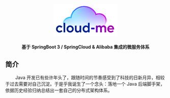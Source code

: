 <p>&nbsp;</p>
<div align="center">
	<img alt="logo" src="./imgs/cloud-me.png" width="200">
</div>
<h4 align="center">基于 SpringBoot 3 / SpringCloud & Alibaba 集成的微服务体系</h4>

## 简介
&nbsp; &nbsp; &nbsp; &nbsp; Java 开发已有些许年头了，跟随时间的节奏感受到了科技的日新月异，相较于过去需要对自己沉淀。于是乎我诞生了一个念头：落地一个 Java 后端脚手架，依据历史经验归纳总结出一套自己的分布式架构体系。